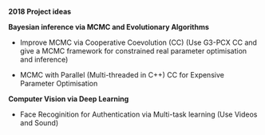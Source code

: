 **2018 Project ideas**

**Bayesian inference via MCMC and Evolutionary Algorithms**

* Improve MCMC via  Cooperative Coevolution (CC) (Use G3-PCX CC and give a MCMC framework for constrained real parameter optimisation and inference)

* MCMC with Parallel (Multi-threaded in C++) CC for Expensive Parameter Optimisation 

**Computer Vision via Deep Learning**

* Face Recoginition for Authentication  via Multi-task learning (Use Videos and Sound)


